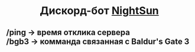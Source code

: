 <h1 align="center">Дискорд-бот <a href="https://discord.gg/qQfxTnm8rc" target="_blank">NightSun</a></h1>
<h2>
/ping -> время отклика сервера<br>
/bgb3 -> комманда связанная с Baldur's Gate 3

</h2>

